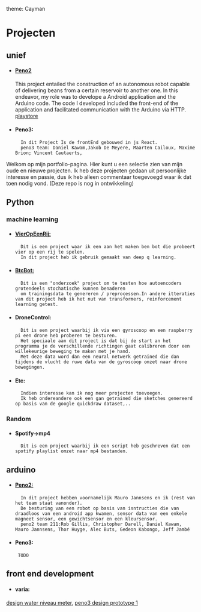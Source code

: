 theme: Cayman
# Projecten
## unief
* #### [Peno2](https://github.com/cyuzuzo-j/BeanBotApp)
  This project entailed the construction of an autonomous robot capable of delivering beans from a certain reservoir to another one. In this endeavor, my role was to develope a Android application and the Arduino code. The code I developed included the front-end of the application and facilitated communication with the Arduino via HTTP.<br/>
  [playstore](https://play.google.com/store/apps/details?id=com.BeanBOT.compose.BeanBot&hl=en&gl=US)

* #### Peno3:
        In dit Project Is de frontEnd gebouwed in js React.
        peno3 team: Daniel Kawam,Jakob De Meyere, Maarten Cailoux, Maxime Brion; Vincent Cautaerts,

Welkom op mijn portfolio-pagina. Hier kunt u een selectie zien van mijn oude en nieuwe projecten. Ik heb deze projecten gedaan uit persoonlijke interesse en passie, dus ik heb alleen commentaar toegevoegd waar ik dat toen nodig vond. (Deze repo is nog in ontwikkeling)
## Python
### machine learning
* #### [VierOpEenRij:](https://github.com/cyuzuzo-j/Connect4)
        Dit is een project waar ik een aan het maken ben bot die probeert vier op een rij te spelen.
        In dit project heb ik gebruik gemaakt van deep q learning.
* #### [BtcBot:](https://github.com/cyuzuzo-j/btcbot4.0)
        Dit is een "onderzoek" project om te testen hoe autoencoders grotendeels stochatische kunnen benaderen
        om trainingsdata te genereren / preprocessen.In andere itteraties van dit project heb ik het nut van transformers, reinforcement learning getest.
* #### DroneControl:
        Dit is een project waarbij ik via een gyroscoop en een raspberry pi een drone heb proberen te besturen.
        Het speciaale aan dit project is dat bij de start an het programma je de verschillende richtingen gaat calibreren door een willekeurige beweging te maken met je hand.
        Met deze data word dan een neural netwerk getrained die dan tijdens de vlucht de ruwe data van de gyroscoop omzet naar drone bewegingen.
* #### Etc:
        Indien interesse kan ik nog meer projecten toevoegen.
        Ik heb ondereandere ook een gan getrained die sketches genereerd op basis van de google quickdraw dataset,..
### Random
  * ####  Spotify->mp4
          Dit is een project waarbij ik een script heb geschreven dat een spotify playlist omzet naar mp4 bestanden.

## arduino
* #### [Peno2:](https://github.com/cyuzuzo-j/arduino_code_211)
        In dit project hebben voornamelijk Mauro Jannsens en ik (rest van het team staat vanonder). 
        De besturing van een robot op basis van isntructies die van draadloos van een android app kwamen, sensor data van een enkele magneet sensor, een gewichtsensor en een kleursensor.
        peno2 team 211:Rob Gillis, Christopher Darell, Daniel Kawam, Mauro Jannsens, Thor Huyge, Alec Buts, Gedeon Kabongo, Jeff Jambé
* #### Peno3:
       TODO

## front end development
* #### varia:
[design water niveau meter](https://www.figma.com/proto/6Y9URGF1Qm95b1CGHM1RMq/Sensor-app?page-id=14%3A141&type=design&node-id=14-142&viewport=552%2C-635%2C1.84&t=4OanNExQR7M7p960-1&scaling=scale-down&starting-point-node-id=14%3A142&mode=design), [peno3 design prototype 1](https://www.figma.com/proto/R3G63IjHz1RToK2EN21NWL/peno3?page-id=0%3A1&type=design&node-id=92-2&viewport=338%2C416%2C0.63&t=f1TqwIj1ZHa36K22-1&scaling=scale-down&mode=design)
 

        
        
